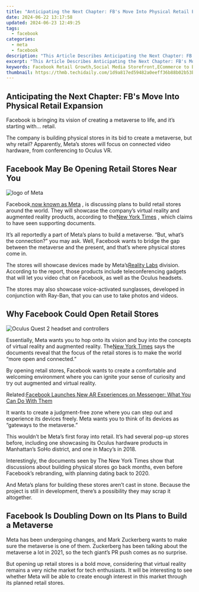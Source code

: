 ```yaml
---
title: "Anticipating the Next Chapter: FB's Move Into Physical Retail Expansion"
date: 2024-06-22 13:17:58
updated: 2024-06-23 12:49:25
tags:
  - facebook
categories:
  - meta
  - facebook
description: "This Article Describes Anticipating the Next Chapter: FB's Move Into Physical Retail Expansion"
excerpt: "This Article Describes Anticipating the Next Chapter: FB's Move Into Physical Retail Expansion"
keywords: Facebook Retail Growth,Social Media Storefront,ECommerce to Brick-and-Mortar,FB Physical Expansion,Digital to Dine In,Mixed Reality Stores,FB Marketplace Shift
thumbnail: https://thmb.techidaily.com/1d9a817ed59482a0eeff36b88b02b53bced3999d961f8420245056a49851ba62.jpg
---
```


## Anticipating the Next Chapter: FB's Move Into Physical Retail Expansion

 Facebook is bringing its vision of creating a metaverse to life, and it’s starting with... retail.

 The company is building physical stores in its bid to create a metaverse, but why retail? Apparently, Meta’s stores will focus on connected video hardware, from conferencing to Oculus VR.

## Facebook May Be Opening Retail Stores Near You

![logo of Meta](https://static1.makeuseofimages.com/wordpress/wp-content/uploads/2021/11/logo-of-meta.jpg)

 Facebook,[now known as Meta](https://www.makeuseof.com/facebook-announced-meta-its-new-brand/) , is discussing plans to build retail stores around the world. They will showcase the company’s virtual reality and augmented reality products, according to the[New York Times](https://www.nytimes.com/2021/11/05/technology/facebook-stores-meta-metaverse.html) , which claims to have seen supporting documents.

 It’s all reportedly a part of Meta’s plans to build a metaverse. “But, what’s the connection?” you may ask. Well, Facebook wants to bridge the gap between the metaverse and the present, and that’s where physical stores come in.

 The stores will showcase devices made by Meta’s[Reality Labs](https://about.facebook.com/realitylabs/) division. According to the report, those products include teleconferencing gadgets that will let you video chat on Facebook, as well as the Oculus headsets.

 The stores may also showcase voice-activated sunglasses, developed in conjunction with Ray-Ban, that you can use to take photos and videos.

## Why Facebook Could Open Retail Stores

![Oculus Quest 2 headset and controllers](https://static1.makeuseofimages.com/wordpress/wp-content/uploads/2021/08/Oculus-Quest-2.jpg)

 Essentially, Meta wants you to hop onto its vision and buy into the concepts of virtual reality and augmented reality. The[New York Times](https://www.nytimes.com/2021/11/05/technology/facebook-stores-meta-metaverse.html) says the documents reveal that the focus of the retail stores is to make the world “more open and connected.”

 By opening retail stores, Facebook wants to create a comfortable and welcoming environment where you can ignite your sense of curiosity and try out augmented and virtual reality.

 Related:[Facebook Launches New AR Experiences on Messenger: What You Can Do With Them](https://www.makeuseof.com/group-effects-augmented-reality-on-messenger/)

 It wants to create a judgment-free zone where you can step out and experience its devices freely. Meta wants you to think of its devices as “gateways to the metaverse.”

 This wouldn’t be Meta’s first foray into retail. It’s had several pop-up stores before, including one showcasing its Oculus hardware products in Manhattan’s SoHo district, and one in Macy’s in 2018.

 Interestingly, the documents seen by The New York Times show that discussions about building physical stores go back months, even before Facebook’s rebranding, with planning dating back to 2020.

 And Meta’s plans for building these stores aren’t cast in stone. Because the project is still in development, there’s a possibility they may scrap it altogether.

## Facebook Is Doubling Down on Its Plans to Build a Metaverse

 Meta has been undergoing changes, and Mark Zuckerberg wants to make sure the metaverse is one of them. Zuckerberg has been talking about the metaverse a lot in 2021, so the tech giant’s PR push comes as no surprise.

 But opening up retail stores is a bold move, considering that virtual reality remains a very niche market for tech enthusiasts. It will be interesting to see whether Meta will be able to create enough interest in this market through its planned retail stores.

​​​​​


<ins class="adsbygoogle"
     style="display:block"
     data-ad-format="autorelaxed"
     data-ad-client="ca-pub-7571918770474297"
     data-ad-slot="1223367746"></ins>



<ins class="adsbygoogle"
     style="display:block"
     data-ad-client="ca-pub-7571918770474297"
     data-ad-slot="8358498916"
     data-ad-format="auto"
     data-full-width-responsive="true"></ins>
